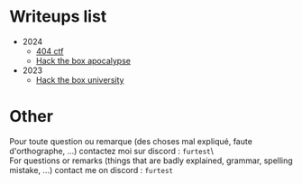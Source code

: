 # Writeups list

- 2024
    - [404 ctf](./2024_404_ctf/reversible_engineering.md)
    - [Hack the box apocalypse](./2024_htb_apocalypse/summary.md)
- 2023
    - [Hack the box university](./2023_htb_university_ctf/windows_of_opportunity_writeup.md)

# Other


Pour toute question ou remarque (des choses mal expliqué, faute d'orthographe, ...) contactez moi sur discord : `furtest`\  
For questions or remarks (things that are badly explained, grammar, spelling mistake, ...) contact me on discord : `furtest`

